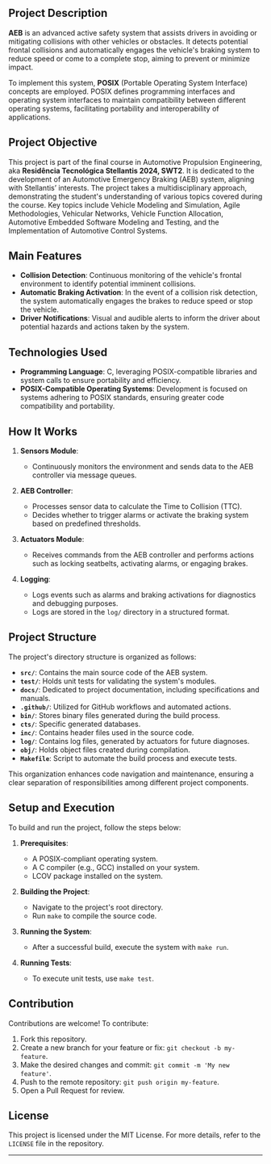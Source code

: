 ## Project Description

**AEB** is an advanced active safety system that assists drivers in avoiding or mitigating collisions with other vehicles or obstacles. It detects potential frontal collisions and automatically engages the vehicle's braking system to reduce speed or come to a complete stop, aiming to prevent or minimize impact.

To implement this system, **POSIX** (Portable Operating System Interface) concepts are employed. POSIX defines programming interfaces and operating system interfaces to maintain compatibility between different operating systems, facilitating portability and interoperability of applications.

## Project Objective

This project is part of the final course in Automotive Propulsion Engineering, aka **Residência Tecnológica Stellantis 2024, SWT2**. It is dedicated to the development of an Automotive Emergency Braking (AEB) system, aligning with Stellantis’ interests. The project takes a multidisciplinary approach, demonstrating the student's understanding of various topics covered during the course. Key topics include Vehicle Modeling and Simulation, Agile Methodologies, Vehicular Networks, Vehicle Function Allocation, Automotive Embedded Software Modeling and Testing, and the Implementation of Automotive Control Systems.

## Main Features

- **Collision Detection**: Continuous monitoring of the vehicle's frontal environment to identify potential imminent collisions.
- **Automatic Braking Activation**: In the event of a collision risk detection, the system automatically engages the brakes to reduce speed or stop the vehicle.
- **Driver Notifications**: Visual and audible alerts to inform the driver about potential hazards and actions taken by the system.

## Technologies Used

- **Programming Language**: C, leveraging POSIX-compatible libraries and system calls to ensure portability and efficiency.
- **POSIX-Compatible Operating Systems**: Development is focused on systems adhering to POSIX standards, ensuring greater code compatibility and portability.

## How It Works

1. **Sensors Module**:
   - Continuously monitors the environment and sends data to the AEB controller via message queues.

2. **AEB Controller**:
   - Processes sensor data to calculate the Time to Collision (TTC).
   - Decides whether to trigger alarms or activate the braking system based on predefined thresholds.

3. **Actuators Module**:
   - Receives commands from the AEB controller and performs actions such as locking seatbelts, activating alarms, or engaging brakes.

4. **Logging**:
   - Logs events such as alarms and braking activations for diagnostics and debugging purposes.
   - Logs are stored in the `log/` directory in a structured format.

## Project Structure

The project's directory structure is organized as follows:

- **`src/`**: Contains the main source code of the AEB system.
- **`test/`**: Holds unit tests for validating the system's modules.
- **`docs/`**: Dedicated to project documentation, including specifications and manuals.
- **`.github/`**: Utilized for GitHub workflows and automated actions.
- **`bin/`**: Stores binary files generated during the build process.
- **`cts/`**: Specific generated databases.
- **`inc/`**: Contains header files used in the source code.
- **`log/`**: Contains log files, generated by actuators for future diagnoses.
- **`obj/`**: Holds object files created during compilation.
- **`Makefile`**: Script to automate the build process and execute tests.

This organization enhances code navigation and maintenance, ensuring a clear separation of responsibilities among different project components.

## Setup and Execution

To build and run the project, follow the steps below:

1. **Prerequisites**:
   - A POSIX-compliant operating system.
   - A C compiler (e.g., GCC) installed on your system.
   - LCOV package installed on the system.

2. **Building the Project**:
   - Navigate to the project's root directory.
   - Run `make` to compile the source code.

3. **Running the System**:
   - After a successful build, execute the system with `make run`.

4. **Running Tests**:
   - To execute unit tests, use `make test`.

## Contribution

Contributions are welcome! To contribute:

1. Fork this repository.
2. Create a new branch for your feature or fix: `git checkout -b my-feature`.
3. Make the desired changes and commit: `git commit -m 'My new feature'`.
4. Push to the remote repository: `git push origin my-feature`.
5. Open a Pull Request for review.

## License

This project is licensed under the MIT License. For more details, refer to the `LICENSE` file in the repository.

---
